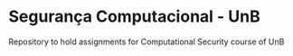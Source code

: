 # Segurança Computacional - UnB

Repository to hold assignments for Computational Security course of UnB
